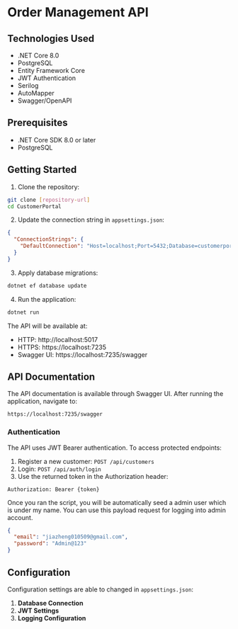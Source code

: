 # Order Management API

## Technologies Used

- .NET Core 8.0
- PostgreSQL
- Entity Framework Core
- JWT Authentication
- Serilog
- AutoMapper
- Swagger/OpenAPI

## Prerequisites

- .NET Core SDK 8.0 or later
- PostgreSQL

## Getting Started

1. Clone the repository:
```bash
git clone [repository-url]
cd CustomerPortal
```

2. Update the connection string in `appsettings.json`:
```json
{
  "ConnectionStrings": {
    "DefaultConnection": "Host=localhost;Port=5432;Database=customerportaldb;Username=postgres;Password=your_password"
  }
}
```

3. Apply database migrations:
```bash
dotnet ef database update
```

4. Run the application:
```bash
dotnet run
```

The API will be available at:
- HTTP: http://localhost:5017
- HTTPS: https://localhost:7235
- Swagger UI: https://localhost:7235/swagger

## API Documentation

The API documentation is available through Swagger UI. After running the application, navigate to:
```
https://localhost:7235/swagger
```

### Authentication

The API uses JWT Bearer authentication. To access protected endpoints:

1. Register a new customer: `POST /api/customers`
2. Login: `POST /api/auth/login`
3. Use the returned token in the Authorization header:
```
Authorization: Bearer {token}
```

Once you ran the script, you will be automatically seed a admin user which is under my name. You can use this payload request for logging into admin account.
```json
{
  "email": "jiazheng010509@gmail.com",
  "password": "Admin@123"
}
```

## Configuration

Configuration settings are able to changed in `appsettings.json`:

1. **Database Connection**
2. **JWT Settings**
3. **Logging Configuration**
